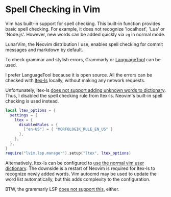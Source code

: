 # Spell Checking in Vim

Vim has built-in support for spell checking.
This built-in function provides basic spell checking.
For example, it does not recognize 'localhost', 'Lua' or 'Node.js'.
However, new words can be added quickly via `zg` in normal mode.

LunarVim, the Neovim distribution I use,
enables spell checking for commit messages and markdown by default.

To check grammar and stylish errors,
Grammarly or [LanguageTool] can be used.

[languagetool]: https://languagetool.org/

I prefer LanguageTool because it is open source.
All the errors can be checked with [ltex-ls] locally,
without making any network requests.

[ltex-ls]: https://valentjn.github.io/ltex/

Unfortunately, ltex-ls [does not support adding unknown words to dictionary][168].
Thus, I disabled the spell checking rule from ltex-ls.
Neovim's built-in spell checking is used instead.

[168]: https://github.com/valentjn/ltex-ls/issues/168

```lua
local ltex_options = {
  settings = {
    ltex = {
      disabledRules = {
        ["en-US"] = { "MORFOLOGIK_RULE_EN_US" }
      },
    },
  },
}
require("lvim.lsp.manager").setup("ltex", ltex_options)
```

Alternatively, ltex-ls can be configured to [use the normal vim user dictionary][workaround].
The downside is a restart of Neovim is required for ltex-ls to recognize newly added words.
Vim autocmd may be used to update the word list automatically,
but this adds complexity to the configuration.

[workaround]: https://github.com/valentjn/ltex-ls/issues/168#issuecomment-1236595760

BTW, the grammarly LSP [does not support this][294], either.

[294]: https://github.com/znck/grammarly/discussions/294
